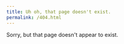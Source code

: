 ```yaml
---
title: Uh oh, that page doesn't exist.
permalink: /404.html
---
```

Sorry, but that page doesn't appear to exist.
